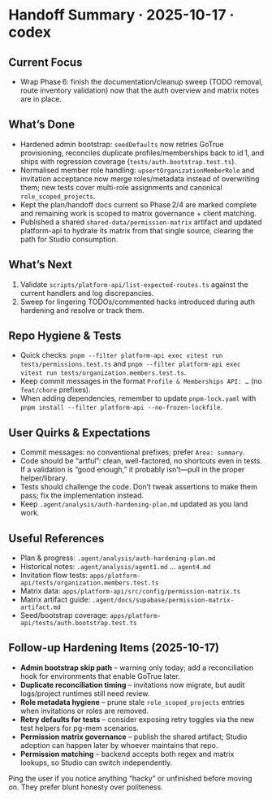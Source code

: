 # Handoff Summary · 2025-10-17 · codex

## Current Focus
- Wrap Phase 6: finish the documentation/cleanup sweep (TODO removal, route inventory validation) now that the auth overview and matrix notes are in place.

## What’s Done
- Hardened admin bootstrap: `seedDefaults` now retries GoTrue provisioning, reconciles duplicate profiles/memberships back to id 1, and ships with regression coverage (`tests/auth.bootstrap.test.ts`).
- Normalised member role handling: `upsertOrganizationMemberRole` and invitation acceptance now merge roles/metadata instead of overwriting them; new tests cover multi-role assignments and canonical `role_scoped_projects`.
- Kept the plan/handoff docs current so Phase 2/4 are marked complete and remaining work is scoped to matrix governance + client matching.
- Published a shared `shared-data/permission-matrix` artifact and updated platform-api to hydrate its matrix from that single source, clearing the path for Studio consumption.

## What’s Next
1. Validate `scripts/platform-api/list-expected-routes.ts` against the current handlers and log discrepancies.
2. Sweep for lingering TODOs/commented hacks introduced during auth hardening and resolve or track them.

## Repo Hygiene & Tests
- Quick checks: `pnpm --filter platform-api exec vitest run tests/permissions.test.ts` and `pnpm --filter platform-api exec vitest run tests/organization.members.test.ts`.
- Keep commit messages in the format `Profile & Memberships API: …` (no `feat/chore` prefixes).
- When adding dependencies, remember to update `pnpm-lock.yaml` with `pnpm install --filter platform-api --no-frozen-lockfile`.

## User Quirks & Expectations
- Commit messages: no conventional prefixes; prefer `Area: summary`.
- Code should be “artful”: clean, well-factored, no shortcuts even in tests. If a validation is “good enough,” it probably isn’t—pull in the proper helper/library.
- Tests should challenge the code. Don’t tweak assertions to make them pass; fix the implementation instead.
- Keep `.agent/analysis/auth-hardening-plan.md` updated as you land work.

## Useful References
- Plan & progress: `.agent/analysis/auth-hardening-plan.md`
- Historical notes: `.agent/analysis/agent1.md` … `agent4.md`
- Invitation flow tests: `apps/platform-api/tests/organization.members.test.ts`
- Matrix data: `apps/platform-api/src/config/permission-matrix.ts`
- Matrix artifact guide: `.agent/docs/supabase/permission-matrix-artifact.md`
- Seed/bootstrap coverage: `apps/platform-api/tests/auth.bootstrap.test.ts`

## Follow-up Hardening Items (2025-10-17)
- **Admin bootstrap skip path** – warning only today; add a reconciliation hook for environments that enable GoTrue later.
- **Duplicate reconciliation timing** – invitations now migrate, but audit logs/project runtimes still need review.
- **Role metadata hygiene** – prune stale `role_scoped_projects` entries when invitations or roles are removed.
- **Retry defaults for tests** – consider exposing retry toggles via the new test helpers for pg-mem scenarios.
- **Permission matrix governance** – publish the shared artifact; Studio adoption can happen later by whoever maintains that repo.
- **Permission matching** – backend accepts both regex and matrix lookups, so Studio can switch independently.

Ping the user if you notice anything “hacky” or unfinished before moving on. They prefer blunt honesty over politeness.
